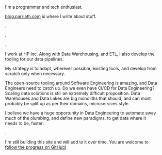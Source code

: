 I'm a programmer and tech enthusiast.

[blog.parriath.com](https://blog.parriath.com) is where I write about stuff.

.

.

.


I work at HP Inc.  Along with Data Warehousing, and ETL, I also develop the tooling for our data pipelines.

My strategy is to adapt, wherever possible, existing tools, and develop from scratch only when necessary.

The open-source tooling around Software Engineering is amazing, and Data Engineers need to catch up.
Do we even have CI/CD for Data Engineering?
Scaling data solutions is still an extremely difficult proposition.
Data Warehouses and Data Lakes are big monoliths that should, and can most probably be split up as per their domains, microservices style.

I believe we have a huge opportunity in Data Engineering to automate away much of the plumbing, and define new paradigms, to get data where it needs to be, faster. 


.


I'm still building this site and will add to it over time.
You are welcome to [follow the progress on GitHub!](https://github.com/robinparriath/robinparriath.github.io)
